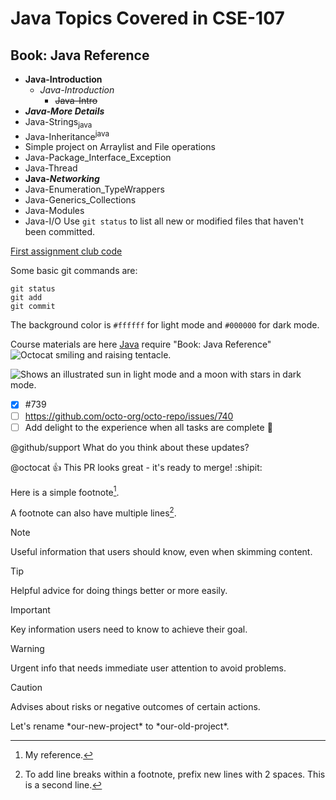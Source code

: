 # Java Topics Covered in CSE-107
## Book: Java Reference
+ **Java-Introduction**
    - _Java-Introduction_
        - ~~Java-Intro~~
+ ***Java-More Details***
+ Java-Strings<sub>java</sub>
+ Java-Inheritance<sup>java</sup>
+ Simple project on Arraylist and File operations
+ Java-Package_Interface_Exception
+ Java-Thread
+ **Java-_Networking_**
+ Java-Enumeration_TypeWrappers
+ Java-Generics_Collections
+ Java-Modules
+ Java-I/O
Use `git status` to list all new or modified files that haven't been committed.

[First assignment club code](1905021/src/Club.java)

Some basic git commands are:

```
git status
git add
git commit
```
The background color is `#ffffff` for light mode and `#000000` for dark mode.

Course materials are here [Java](https://teams.microsoft.com/v2/?culture=en-us&country=ww)
require "Book: Java Reference"
![Octocat smiling and raising tentacle.](https://myoctocat.com/assets/images/base-octocat.svg)

<picture>
  <source media="(prefers-color-scheme: dark)" srcset="https://user-images.githubusercontent.com/25423296/163456776-7f95b81a-f1ed-45f7-b7ab-8fa810d529fa.png">
  <source media="(prefers-color-scheme: light)" srcset="https://user-images.githubusercontent.com/25423296/163456779-a8556205-d0a5-45e2-ac17-42d089e3c3f8.png">
  <img alt="Shows an illustrated sun in light mode and a moon with stars in dark mode." src="https://user-images.githubusercontent.com/25423296/163456779-a8556205-d0a5-45e2-ac17-42d089e3c3f8.png">
</picture>

- [x] #739
- [ ] https://github.com/octo-org/octo-repo/issues/740
- [ ] Add delight to the experience when all tasks are complete :tada:

@github/support What do you think about these updates?

@octocat :+1: This PR looks great - it's ready to merge! :shipit:

Here is a simple footnote[^1].

A footnote can also have multiple lines[^2].

[^1]: My reference.
[^2]: To add line breaks within a footnote, prefix new lines with 2 spaces.
  This is a second line.


> [!NOTE]
> Useful information that users should know, even when skimming content.

> [!TIP]
> Helpful advice for doing things better or more easily.

> [!IMPORTANT]
> Key information users need to know to achieve their goal.

> [!WARNING]
> Urgent info that needs immediate user attention to avoid problems.

> [!CAUTION]
> Advises about risks or negative outcomes of certain actions.


Let's rename \*our-new-project\* to \*our-old-project\*.
